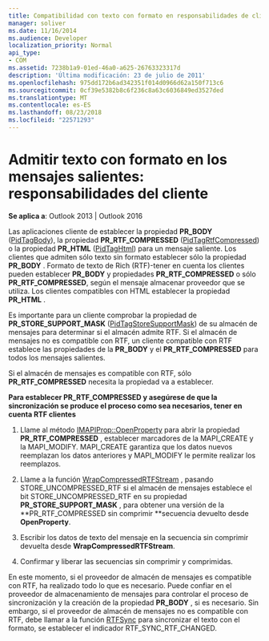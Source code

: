 ```yaml
---
title: Compatibilidad con texto con formato en responsabilidades de cliente de los mensajes salientes
manager: soliver
ms.date: 11/16/2014
ms.audience: Developer
localization_priority: Normal
api_type:
- COM
ms.assetid: 7238b1a9-01ed-46a0-a625-26763323317d
description: 'Última modificación: 23 de julio de 2011'
ms.openlocfilehash: 975dd172b6ad342351f014d0966d62a150f713c6
ms.sourcegitcommit: 0cf39e5382b8c6f236c8a63c6036849ed3527ded
ms.translationtype: MT
ms.contentlocale: es-ES
ms.lasthandoff: 08/23/2018
ms.locfileid: "22571293"
---
```

# <a name="supporting-formatted-text-in-outgoing-messages-client-responsibilities"></a>Admitir texto con formato en los mensajes salientes: responsabilidades del cliente

  
  
**Se aplica a**: Outlook 2013 | Outlook 2016 
  
Las aplicaciones cliente de establecer la propiedad **PR_BODY** ([PidTagBody](pidtagbody-canonical-property.md)), la propiedad **PR_RTF_COMPRESSED** ([PidTagRtfCompressed](pidtagrtfcompressed-canonical-property.md)) o la propiedad **PR_HTML** ([PidTagHtml](pidtaghtml-canonical-property.md)) para un mensaje saliente. Los clientes que admiten sólo texto sin formato establecer sólo la propiedad **PR_BODY** . Formato de texto de Rich (RTF)-tener en cuenta los clientes pueden establecer **PR_BODY** y propiedades **PR_RTF_COMPRESSED** o sólo **PR_RTF_COMPRESSED**, según el mensaje almacenar proveedor que se utiliza. Los clientes compatibles con HTML establecer la propiedad **PR_HTML** . 
  
Es importante para un cliente comprobar la propiedad de **PR_STORE_SUPPORT_MASK** ([PidTagStoreSupportMask](pidtagstoresupportmask-canonical-property.md)) de su almacén de mensajes para determinar si el almacén admite RTF. Si el almacén de mensajes no es compatible con RTF, un cliente compatible con RTF establece las propiedades de la **PR_BODY** y el **PR_RTF_COMPRESSED** para todos los mensajes salientes. 
  
Si el almacén de mensajes es compatible con RTF, sólo **PR_RTF_COMPRESSED** necesita la propiedad va a establecer. 
  
 **Para establecer PR_RTF_COMPRESSED y asegúrese de que la sincronización se produce el proceso como sea necesarios, tener en cuenta RTF clientes**
  
1. Llame al método [IMAPIProp::OpenProperty](imapiprop-openproperty.md) para abrir la propiedad **PR_RTF_COMPRESSED** , establecer marcadores de la MAPI_CREATE y la MAPI_MODIFY. MAPI_CREATE garantiza que los datos nuevos reemplazan los datos anteriores y MAPI_MODIFY le permite realizar los reemplazos. 
    
2. Llame a la función [WrapCompressedRTFStream](wrapcompressedrtfstream.md) , pasando STORE_UNCOMPRESSED_RTF si el almacén de mensajes establece el bit STORE_UNCOMPRESSED_RTF en su propiedad **PR_STORE_SUPPORT_MASK** , para obtener una versión de la **PR_RTF_COMPRESSED sin comprimir **secuencia devuelto desde **OpenProperty**.
    
3. Escribir los datos de texto del mensaje en la secuencia sin comprimir devuelta desde **WrapCompressedRTFStream**.
    
4. Confirmar y liberar las secuencias sin comprimir y comprimidas.
    
En este momento, si el proveedor de almacén de mensajes es compatible con RTF, ha realizado todo lo que es necesario. Puede confiar en el proveedor de almacenamiento de mensajes para controlar el proceso de sincronización y la creación de la propiedad **PR_BODY** , si es necesario. Sin embargo, si el proveedor de almacén de mensajes no es compatible con RTF, debe llamar a la función [RTFSync](rtfsync.md) para sincronizar el texto con el formato, se establecer el indicador RTF_SYNC_RTF_CHANGED. 
  

